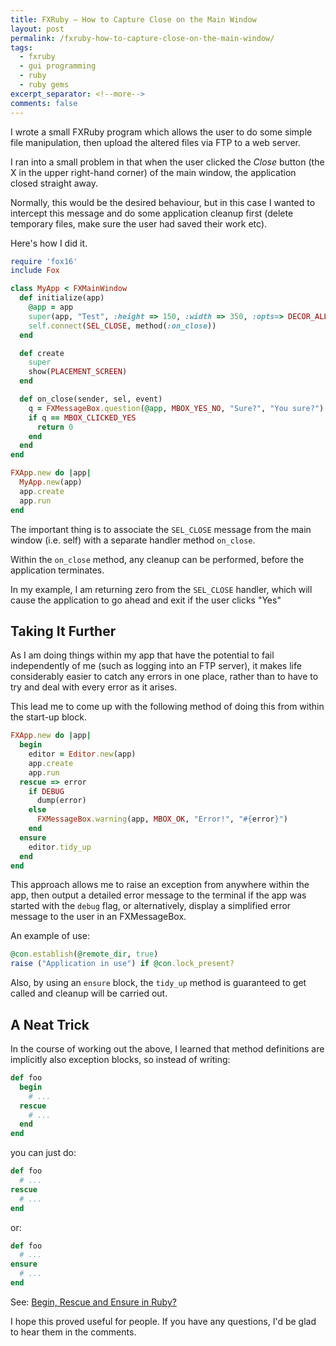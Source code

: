 ```yaml
---
title: FXRuby – How to Capture Close on the Main Window
layout: post
permalink: /fxruby-how-to-capture-close-on-the-main-window/
tags:
  - fxruby
  - gui programming
  - ruby
  - ruby gems
excerpt_separator: <!--more-->
comments: false
---
```


I wrote a small FXRuby program which allows the user to do some simple file manipulation, then upload the altered files via FTP to a web server.

I ran into a small problem in that when the user clicked the _Close_ button (the X in the upper right-hand corner) of the main window, the application closed straight away.

Normally, this would be the desired behaviour, but in this case I wanted to intercept this message and do some application cleanup first (delete temporary files, make sure the user had saved their work etc).

Here's how I did it.

<!--more-->

```ruby
require 'fox16'
include Fox

class MyApp < FXMainWindow
  def initialize(app)
    @app = app
    super(app, "Test", :height => 150, :width => 350, :opts=> DECOR_ALL)
    self.connect(SEL_CLOSE, method(:on_close))
  end

  def create
    super
    show(PLACEMENT_SCREEN)
  end

  def on_close(sender, sel, event)
    q = FXMessageBox.question(@app, MBOX_YES_NO, "Sure?", "You sure?")
    if q == MBOX_CLICKED_YES
      return 0
    end
  end
end

FXApp.new do |app|
  MyApp.new(app)
  app.create
  app.run
end
```

The important thing is to associate the `SEL_CLOSE` message from the main window (i.e. self) with a separate handler method `on_close`.

Within the `on_close` method, any cleanup can be performed, before the application terminates.

In my example, I am returning zero from the `SEL_CLOSE` handler, which will cause the application to go ahead and exit if the user clicks "Yes"

## Taking It Further

As I am doing things within my app that have the potential to fail independently of me (such as logging into an FTP server), it makes life considerably easier to catch any errors in one place, rather than to have to try and deal with every error as it arises.

This lead me to come up with the following method of doing this from within the start-up block.

```ruby
FXApp.new do |app|
  begin
    editor = Editor.new(app)
    app.create
    app.run
  rescue => error
    if DEBUG
      dump(error)
    else
      FXMessageBox.warning(app, MBOX_OK, "Error!", "#{error}")
    end
  ensure
    editor.tidy_up
  end
end
```

This approach allows me to raise an exception from anywhere within the app, then output a detailed error message to the terminal if the app was started with the `debug` flag, or alternatively, display a simplified error message to the user in an FXMessageBox.

An example of use:

```ruby
@con.establish(@remote_dir, true)
raise ("Application in use") if @con.lock_present?
```

Also, by using an `ensure` block, the `tidy_up` method is guaranteed to get called and cleanup will be carried out.

## A Neat Trick

In the course of working out the above, I learned that method definitions are implicitly also exception blocks, so instead of writing:

```ruby
def foo
  begin
    # ...
  rescue
    # ...
  end
end
```

you can just do:

```ruby
def foo
  # ...
rescue
  # ...
end
```

or:

```ruby
def foo
  # ...
ensure
  # ...
end
```

See: [Begin, Rescue and Ensure in Ruby?](http://stackoverflow.com/questions/2191632/begin-rescue-and-ensure-in-ruby "The general flow of begin/rescue/else/ensure/end")

I hope this proved useful for people. If you have any questions, I'd be glad to hear them in the comments.
